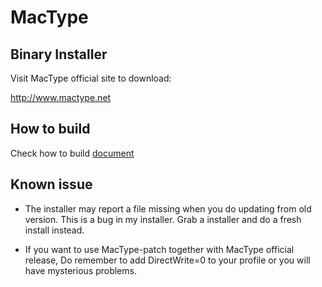 MacType
========================

Binary Installer
------------------

Visit MacType official site to download: 

http://www.mactype.net

How to build
-------------

Check how to build [document](https://github.com/snowie2000/mactype/blob/master/doc/HOWTOBUILD.md)

Known issue
---------------

- The installer may report a file missing when you do updating from old version. This is a bug in my installer.
Grab a installer and do a fresh install instead.

- If you want to use MacType-patch together with MacType official release, Do remember to add DirectWrite=0 to your profile or you will have mysterious problems.
